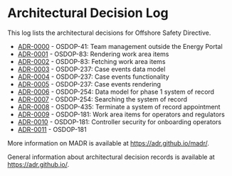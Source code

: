 # Architectural Decision Log

This log lists the architectural decisions for Offshore Safety Directive.

<!-- adrlog -- Regenerate the content by using "npx adr-log -d documentation/adr/ -i" at the root. -->

* [ADR-0000](0000-team-management-outside-energy-portal.md) - OSDOP-41: Team management outside the Energy Portal
* [ADR-0001](0001-work-area-item-rendering.md) - OSDOP-83: Rendering work area items
* [ADR-0002](0002-work-area-item-fetching.md) - OSDOP-83: Fetching work area items
* [ADR-0003](0003-case-events-data-model.md) - OSDOP-237: Case events data model
* [ADR-0004](0004-case-events-functionality.md) - OSDOP-237: Case events functionality
* [ADR-0005](0005-case-events-rendering.md) - OSDOP-237: Case events rendering
* [ADR-0006](0006-data-model-for-system-of-record.md) -  OSDOP-254: Data model for phase 1 system of record
* [ADR-0007](0007-search-system-of-record.md) -  OSDOP-254: Searching the system of record
* [ADR-0008](0008-terminate-system-of-record-appointments.md) -  OSDOP-435: Terminate a system of record appointment
* [ADR-0009](0009-work-area-operator-team-onboarding.md) -  OSDOP-181: Work area items for operators and regulators
* [ADR-0010](0010-nomination-security-operator-onboarding.md) -  OSDOP-181: Controller security for onboarding operators
* [ADR-0011](0011-operator-user-journey.md) -  OSDOP-181

<!-- adrlogstop -->

More information on MADR is available at <https://adr.github.io/madr/>.

General information about architectural decision records is available at <https://adr.github.io/>.